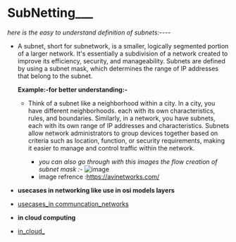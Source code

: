 # SubNetting___
  *here is the easy  to understand definition of subnets:----*

  - A subnet, short for subnetwork, is a smaller, logically segmented portion of a larger network. 
    It's essentially a subdivision of a network created to improve its efficiency, security, and 
    manageability. Subnets are defined by using a subnet mask, which determines the range of IP 
    addresses that belong to the subnet.
    
    **Example:-for better understanding:-**
    
    - Think of a subnet like a neighborhood within a city. In a city, you have different 
      neighborhoods.
      each with its own characteristics, rules, and boundaries. Similarly, in a network, you have 
      subnets, each with its own range of IP addresses and characteristics. Subnets allow network 
      administrators to group devices together based on criteria such as location, function, or 
      security requirements, making it easier to manage and control traffic within the network.

      - *you can also go through with this images the flow creation of subnet mask :-*
        ![image](https://github.com/Rjesh2006/SubNetting/assets/143868643/74062b6e-02d0-4c7d-867c-e195b89f527f)
       - image refrence :https://avinetworks.com/




- **usecases in networking like use in osi models layers** 
 - [usecases_in communcation_networks](https://github.com/Rjesh2006/SubNetting/blob/main/networks.md)

 -  **in cloud computing**
 -  [in_cloud_](https://github.com/Rjesh2006/SubNetting/blob/main/cloud.md)
